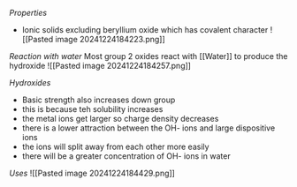 *Properties*
+ Ionic solids excluding beryllium oxide which has covalent character
![[Pasted image 20241224184223.png]]

*Reaction with water*
Most group 2 oxides react with [[Water]] to produce the hydroxide
![[Pasted image 20241224184257.png]]

*Hydroxides*
+ Basic strength also increases down group
+ this is because teh solubility increases
+ the metal ions get larger so charge density decreases
+ there is a lower attraction between the OH- ions and large dispositive ions
+ the ions will split away from each other more easily
+ there will be a greater concentration of OH- ions in water

*Uses* 
![[Pasted image 20241224184429.png]]